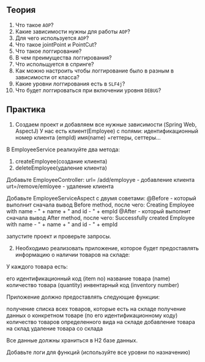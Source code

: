 ## Теория
1. Что такое `AOP`?
2. Какие зависимости нужны для работы `AOP`?
3. Для чего используется `AOP`?
4. Что такое jointPoint и PointCut? 
5. Что такое логгирование? 
6. В чем преимущества логгирования? 
7. Что испольщуется в спринге? 
8. Как можно настроить чтобы логгирование было в разным в зависимости от класса? 
9. Какие уровни логгирования есть в `SLF4j`?
10. Что будет логгироваться при включении уровня `DEBUG`?
## Практика
1. Создаем проект и добавляем все нужные зависимости (Spring Web, AspectJ)
   У нас есть клиент(Employee) с полями:
   идентификационный номер клиента (empId)
   имя(name)
   +геттеры, сеттеры...

В EmployeeService реализуйте два метода:
1. createEmployee(создание клиента)
2. deleteEmployee(удаление клиента)

Добавьте EmployeeController:
url= /add/employye - добавление клиента
urt=/remove/emloyee - удаление клиента

Добавьте EmployeeServiceAspect с двумя советами:
@Before - который выполнит сначала вывод Before method, после чего:
Creating Employee with name - " + name + " and id - " + empId
@After - который выполнит сначала вывод After method, после чего:
Successfully created Employee with name - " + name + " and id - " + empId

запустите проект и проверьте запросы.


2. Необходимо реализовать приложение, которое будет предоставлять информацию о наличии товаров на складе:

У каждого товара есть:

его идентификационный код (item no)
название товара (name)
количество товара (quantity)
инвентарный код (inventory number)

Приложение должно предоставлять следующие функции:

получение списка всех товаров, которые есть на складе
получение данных о конкретном товаре (по его идентификационному коду)
количество товаров определенного вида на складе
добавление товара на склад
удаление товара со склада

Все данные должны храниться в H2 базе данных.

Добавьте логи для функций (используйте все уровни по назначению)